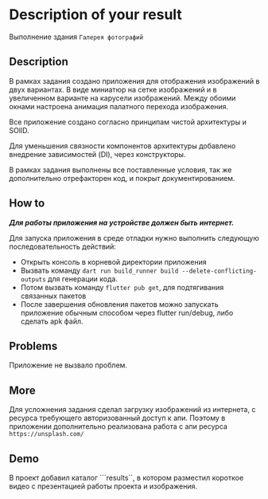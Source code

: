# Description of your result

Выполнение здания ```Галерея фотографий```

## Description

В рамках задания создано приложения для отображения изображений в двух вариантах. В виде миниатюр на сетке изображений и
в увеличенном варианте на карусели изображений. Между обоими окнами настроена анимация палатного перехода изображения.

Все приложение создано согласно принципам чистой архитектуры и SOlID.

Для уменьшения связности компонентов архитектуры добавлено внедрение зависимостей (DI), через конструкторы.

В рамках задания выполнены все поставленные условия, так же дополнительно отрефакторен код, и покрыт документированием.

## How to

___Для работы приложения на устройстве должен быть интернет.___

Для запуска приложения в среде отладки нужно выполнить следующую последовательность действий:

- Открыть консоль в корневой директории приложения
- Вызвать команду `dart run build_runner build --delete-conflicting-outputs` для генерации кода.
- Потом вызвать команду `flutter pub get`, для подтягивания связанных пакетов
- После завершения обновления пакетов можно запускать приложение обычным способом через flutter run/debug, либо сделать
  apk файл.

## Problems

Приложение не вызвало проблем.

## More

Для усложнения задания сделал загрузку изображений из интернета, с ресурса требующего авторизованный доступ к апи.
Поэтому в приложении дополнительно реализована работа с апи ресурса `https://unsplash.com/`

## Demo

В проект добавил каталог ```results``, в котором разместил короткое видео с презентацией работы проекта и
изображения.